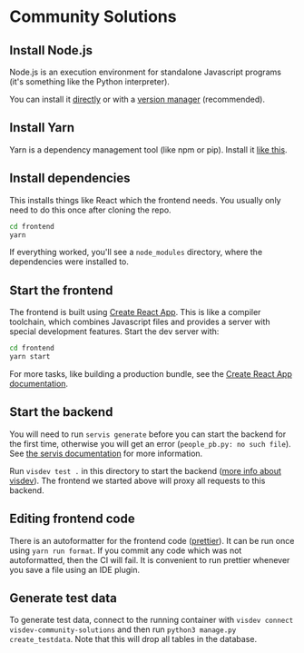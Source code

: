 # Community Solutions

## Install Node.js

Node.js is an execution environment for standalone Javascript programs (it's
something like the Python interpreter).

You can install it [directly](https://nodejs.org/en/download/) or with a
[version manager](https://github.com/tj/n) (recommended).

## Install Yarn

Yarn is a dependency management tool (like npm or pip). Install it
[like this](https://yarnpkg.com/en/docs/install#debian-stable).

## Install dependencies

This installs things like React which the frontend needs. You usually only need
to do this once after cloning the repo.

```bash
cd frontend
yarn
```

If everything worked, you'll see a `node_modules` directory, where the
dependencies were installed to.

## Start the frontend

The frontend is built using
[Create React App](https://github.com/facebook/create-react-app). This is like a
compiler toolchain, which combines Javascript files and provides a server with
special development features. Start the dev server with:

```bash
cd frontend
yarn start
```

For more tasks, like building a production bundle, see the
[Create React App documentation](https://github.com/facebook/create-react-app).

## Start the backend

You will need to run `servis generate` before you can start the backend for the
first time, otherwise you will get an error (`people_pb.py: no such file`). See
[the servis documentation](https://documentation.vis.ethz.ch/servis.html) for 
more information.

Run `visdev test .` in this directory to start the backend
([more info about visdev](https://documentation.vis.ethz.ch/visdev.html)). The
frontend we started above will proxy all requests to this backend.

## Editing frontend code

There is an autoformatter for the frontend code
([prettier](https://prettier.io/)). It can be run once using `yarn run format`.
If you commit any code which was not autoformatted, then the CI will fail. It
is convenient to run prettier whenever you save a file using an IDE plugin.

## Generate test data
To generate test data, connect to the running container with
`visdev connect  visdev-community-solutions` and then run 
`python3 manage.py create_testdata`. Note that this will drop all tables in the
database.
